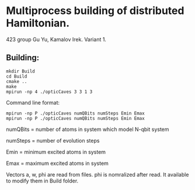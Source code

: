 # Multiprocess building of distributed Hamiltonian.

423 group Gu Yu, Kamalov Irek. Variant 1.

Building:
---
```shell
mkdir Build
cd Build
cmake ..
make
mpirun -np 4 ./opticCaves 3 3 1 3
```

Command line format:
```
mpirun -np P ./opticCaves numQBits numSteps Emin Emax
mpirun -np P ./opticCaves numQBits numSteps Emin Emax
```
numQBits = number of atoms in system which model N-qbit system

numSteps = number of evolution steps

Emin = minimum excited atoms in system

Emax = maximum excited atoms in system

Vectors a, w, phi are read from files. phi is nomralized after read. It available to modify them in Build folder.
